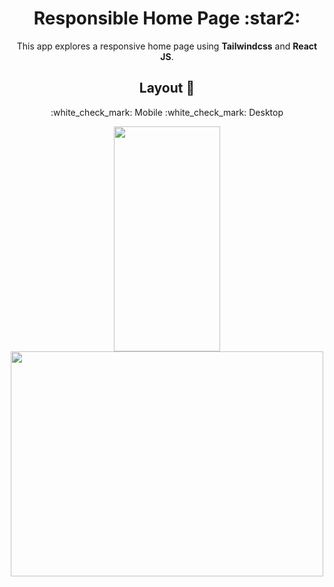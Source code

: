 <h1 align="center">Responsible Home Page :star2:</h1>

<p align="center">This app explores a responsive home page using <strong>Tailwindcss</strong> and <strong>React JS</strong>.</p>

<h2 align="center">Layout 🎨</h2>
<p align="center">	:white_check_mark: Mobile  	:white_check_mark: Desktop</p>

<p align="center">
 <img  src="https://user-images.githubusercontent.com/86886134/144610787-ccf31bed-e487-4549-862e-ca0d2d292947.png" data-canonical-src="https://gyazo.com/eb5c5741b6a9a16c692170a41a49c858.png" width="170" height="360" />

<img  src="https://user-images.githubusercontent.com/86886134/144610982-f770bc1b-da7d-4089-a6c3-f25626008ec0.jpg" data-canonical-src="https://gyazo.com/eb5c5741b6a9a16c692170a41a49c858.png" width="500" height="360" />
</p>




